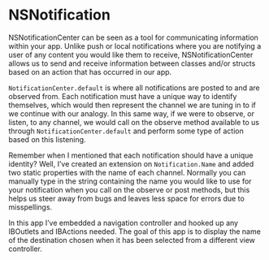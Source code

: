 # NSNotification

NSNotificationCenter can be seen as a tool for communicating information within your app. Unlike push or local notifications where you are notifying a user of any content you would like them to receive, NSNotificationCenter allows us to send and receive information between classes and/or structs based on an action that has occurred in our app.

`NotificationCenter.default` is where all notifications are posted to and are observed from. Each notification must have a unique way to identify themselves, which would then represent the channel we are tuning in to if we continue with our analogy. In this same way, if we were to observe, or listen, to any channel, we would call on the observe method available to us through `NotificationCenter.default` and perform some type of action based on this listening.

Remember when I mentioned that each notification should have a unique identity? Well, I’ve created an extension on `Notification.Name` and added two static properties with the name of each channel. Normally you can manually type in the string containing the name you would like to use for your notification when you call on the observe or post methods, but this helps us steer away from bugs and leaves less space for errors due to misspellings.

In this app I’ve embedded a navigation controller and hooked up any IBOutlets and IBActions needed. The goal of this app is to display the name of the destination chosen when it has been selected from a different view controller.